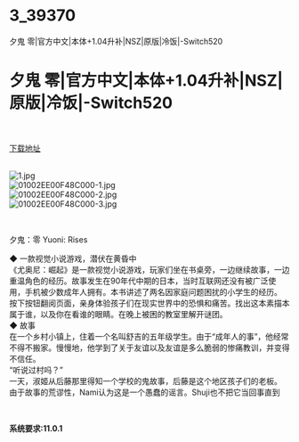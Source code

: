 # 3_39370
夕鬼 零|官方中文|本体+1.04升补|NSZ|原版|冷饭|-Switch520
# 夕鬼 零|官方中文|本体+1.04升补|NSZ|原版|冷饭|-Switch520
 <br/></br>
[下载地址](https://www.switch520.cc/article/39370 "下载地址")
<br/></br>

<p><img title="1.jpg" src="https://www.switch520.cc/muke_img/2022_07_30_a01ac19af46ab.jpg" alt="1.jpg"><br>
<img title="01002EE00F48C000-1.jpg" src="https://www.switch520.cc/muke_img/2022_07_30_fb331aeb10fa8.jpg" alt="01002EE00F48C000-1.jpg"><br>
<img title="01002EE00F48C000-2.jpg" src="https://www.switch520.cc/muke_img/2022_07_30_2c06a31a99f68.jpg" alt="01002EE00F48C000-2.jpg"><br>
<img title="01002EE00F48C000-3.jpg" src="https://www.switch520.cc/muke_img/2022_07_30_f0972eaa03ca3.jpg" alt="01002EE00F48C000-3.jpg"></p>
<p>&nbsp;</p>
<p>夕鬼：零 Yuoni: Rises</p>
<p>◆ 一款视觉小说游戏，潜伏在黄昏中<br>
《尤奥尼：崛起》是一款视觉小说游戏，玩家们坐在书桌旁，一边继续故事，一边重温角色的经历。故事发生在90年代中期的日本，当时互联网还没有被广泛使用，手机被少数成年人拥有。本书讲述了两名因家庭问题困扰的小学生的经历。<br>
按下按钮翻阅页面，亲身体验孩子们在现实世界中的恐惧和痛苦。找出这本素描本属于谁，以及你在看谁的眼睛。在晚上被困的教室里解开谜团。<br>
◆ 故事<br>
在一个乡村小镇上，住着一个名叫舒吉的五年级学生。由于“成年人的事”，他经常不得不搬家。慢慢地，他学到了关于友谊以及友谊是多么脆弱的惨痛教训，并变得不信任。<br>
“听说过村吗？”<br>
一天，淑姬从后藤那里得知一个学校的鬼故事，后藤是这个地区孩子们的老板。<br>
由于故事的荒谬性，Nami认为这是一个愚蠢的谣言。Shuji也不把它当回事直到</p>
<p>&nbsp;</p>
<p><strong>系统要求:11.0.1</strong></p>


